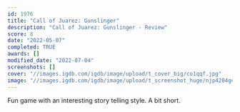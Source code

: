 ```yaml
---
id: 1976
title: "Call of Juarez: Gunslinger"
description: "Call of Juarez: Gunslinger - Review"
score: 8
date: "2022-05-07"
completed: TRUE
awards: []
modified_date: "2022-07-04"
screenshots: []
cover: "//images.igdb.com/igdb/image/upload/t_cover_big/co1qqf.jpg"
image: "//images.igdb.com/igdb/image/upload/t_screenshot_huge/njp4204gewcfudiypxhe.jpg"
---
```

Fun game with an interesting story telling style. A bit short.